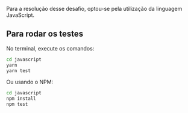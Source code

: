 Para a resolução desse desafio, optou-se pela utilização da linguagem JavaScript.

## Para rodar os testes

No terminal, execute os comandos:

```bash
cd javascript
yarn
yarn test
```

Ou usando o NPM:

```bash
cd javascript
npm install
npm test
```
